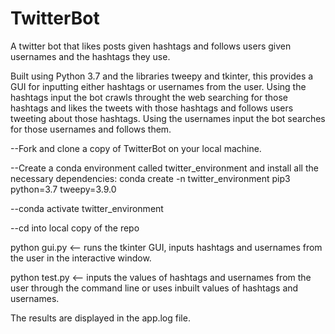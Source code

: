# TwitterBot
A twitter bot that likes posts given hashtags and follows users given usernames and the hashtags they use.

Built using Python 3.7 and the libraries tweepy and  tkinter, this provides a GUI for inputting either hashtags or usernames from the user. 
Using the hashtags input the bot crawls throught the web searching for those hashtags and likes the tweets with those hashtags and follows users tweeting about those hashtags.
Using the usernames input the bot searches for those usernames and follows them.


--Fork and clone a copy of TwitterBot on your local machine.

--Create a conda environment called twitter_environment and install all the necessary dependencies:
conda create -n twitter_environment pip3 python=3.7 tweepy=3.9.0 

--conda activate twitter_environment

--cd into local copy of the repo


python gui.py  <-- runs the tkinter GUI, inputs hashtags and usernames from the user in the interactive window. 


python test.py <-- inputs the values of hashtags and usernames from the user through the command line or uses inbuilt values of hashtags and usernames.


The results are displayed in the app.log file.
